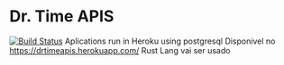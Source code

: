 # Dr. Time APIS
[![Build Status](https://travis-ci.com/CharlesTenorio/apisdr.svg?branch=master)](https://travis-ci.com/CharlesTenorio/apisdr)
Aplications run in Heroku using postgresql
Disponivel no https://drtimeapis.herokuapp.com/
Rust Lang vai ser usado